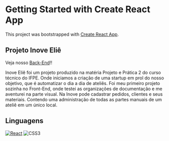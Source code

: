 # Getting Started with Create React App

This project was bootstrapped with [Create React App](https://github.com/facebook/create-react-app).

## Projeto Inove Eliê

  Veja nosso [Back-End](https://github.com/Scajk/inoveelie-api-cejms)!!

  Inove Eliê foi um projeto produzido na matéria Projeto e Prática 2 do curso técnico do IFPE. Onde iniciamos a criação de uma startup em prol do nosso objetivo, que é automatizar o dia a dia de ateliês. Foi meu primeiro projeto sozinha no Front-End, onde testei as organizações de documentação e me aventurei na parte visual.
  Na Inove pode cadastrar pedidos, clientes e seus materiais. Contendo uma administração de todas as partes manuais de um ateliê em um único local.
  
## Linguagens

[![React](https://img.shields.io/badge/React-%2320232a.svg?logo=react&logoColor=%2361DAFB)](#)
![CSS3](https://img.shields.io/badge/CSS3-1572B6?style=for-the-badge&logo=css3&logoColor=white)

